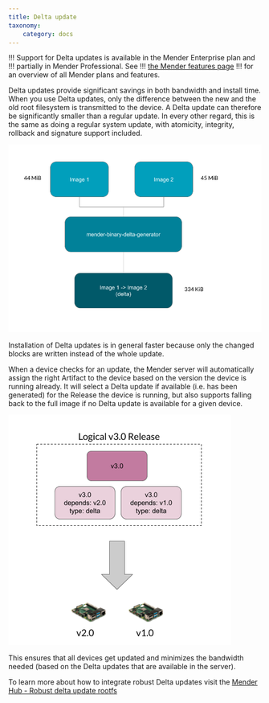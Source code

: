 ```yaml
---
title: Delta update
taxonomy:
    category: docs
---
```


!!! Support for Delta updates is available in the Mender Enterprise plan and
!!! partially in Mender Professional. See
!!! [the Mender features page](https://mender.io/plans/features?target=_blank)
!!! for an overview of all Mender plans and features.

Delta updates provide significant savings in both bandwidth and install time.
When you use Delta updates, only the difference between the new and the old root
filesystem is transmitted to the device. A Delta update can therefore be
significantly smaller than a regular update. In every other regard, this is the
same as doing a regular system update, with atomicity, integrity, rollback and
signature support included.


![Delta update generation](image0.png)


Installation of Delta updates is in general faster because only the changed
blocks are written instead of the whole update.

When a device checks for an update, the Mender server will automatically assign
the right Artifact to the device based on the version the device is running
already. It will select a Delta update if available (i.e. has been generated)
for the Release the device is running, but also supports falling back to the
full image if no Delta update is available for a given device.

![Delta update assignment](image1.png)

This ensures that all devices get updated and minimizes the bandwidth needed
(based on the Delta updates that are available in the server).

To learn more about how to integrate robust Delta updates visit the
[Mender Hub - Robust delta update rootfs](https://hub.mender.io/t/robust-delta-update-rootfs/1144?target=_blank)

